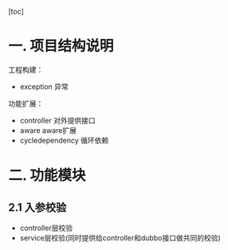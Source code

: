[toc]

# 一. 项目结构说明
工程构建：
+ exception 异常

功能扩展：
+ controller 对外提供接口
+ aware  aware扩展   
+ cycledependency 循环依赖

# 二. 功能模块
## 2.1 入参校验
+ controller层校验
+ service层校验(同时提供给controller和dubbo接口做共同的校验)

